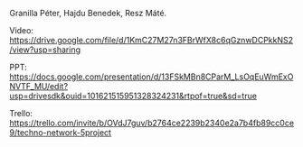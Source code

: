 Granilla Péter, Hajdu Benedek, Resz Máté.

Video: https://drive.google.com/file/d/1KmC27M27n3FBrWfX8c6qGznwDCPkkNS2/view?usp=sharing

PPT: https://docs.google.com/presentation/d/13FSkMBn8CParM_LsOqEuWmExONVTF_MU/edit?usp=drivesdk&ouid=101621515951328324231&rtpof=true&sd=true

Trello: https://trello.com/invite/b/OVdJ7guv/b2764ce2239b2340e2a7b4fb89cc0ce9/techno-network-5project
